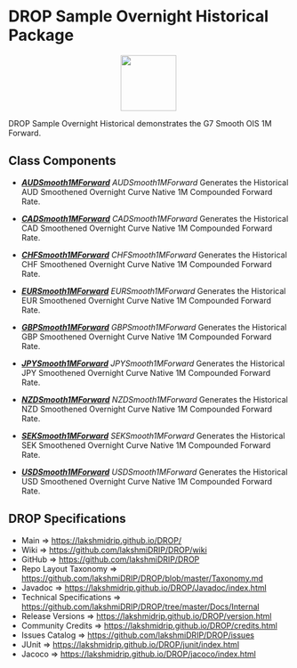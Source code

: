 # DROP Sample Overnight Historical Package

<p align="center"><img src="https://github.com/lakshmiDRIP/DROP/blob/master/DRIP_Logo.gif?raw=true" width="100"></p>

DROP Sample Overnight Historical demonstrates the G7 Smooth OIS 1M Forward.


## Class Components

 * [***AUDSmooth1MForward***](https://github.com/lakshmiDRIP/DROP/tree/master/src/main/java/org/drip/sample/overnighthistorical/AUDSmooth1MForward.java)
 <i>AUDSmooth1MForward</i> Generates the Historical AUD Smoothened Overnight Curve Native 1M Compounded Forward Rate.

 * [***CADSmooth1MForward***](https://github.com/lakshmiDRIP/DROP/tree/master/src/main/java/org/drip/sample/overnighthistorical/CADSmooth1MForward.java)
 <i>CADSmooth1MForward</i> Generates the Historical CAD Smoothened Overnight Curve Native 1M Compounded Forward Rate.

 * [***CHFSmooth1MForward***](https://github.com/lakshmiDRIP/DROP/tree/master/src/main/java/org/drip/sample/overnighthistorical/CHFSmooth1MForward.java)
 <i>CHFSmooth1MForward</i> Generates the Historical CHF Smoothened Overnight Curve Native 1M Compounded Forward Rate.

 * [***EURSmooth1MForward***](https://github.com/lakshmiDRIP/DROP/tree/master/src/main/java/org/drip/sample/overnighthistorical/EURSmooth1MForward.java)
 <i>EURSmooth1MForward</i> Generates the Historical EUR Smoothened Overnight Curve Native 1M Compounded Forward Rate.

 * [***GBPSmooth1MForward***](https://github.com/lakshmiDRIP/DROP/tree/master/src/main/java/org/drip/sample/overnighthistorical/GBPSmooth1MForward.java)
 <i>GBPSmooth1MForward</i> Generates the Historical GBP Smoothened Overnight Curve Native 1M Compounded Forward Rate.

 * [***JPYSmooth1MForward***](https://github.com/lakshmiDRIP/DROP/tree/master/src/main/java/org/drip/sample/overnighthistorical/JPYSmooth1MForward.java)
 <i>JPYSmooth1MForward</i> Generates the Historical JPY Smoothened Overnight Curve Native 1M Compounded Forward Rate.

 * [***NZDSmooth1MForward***](https://github.com/lakshmiDRIP/DROP/tree/master/src/main/java/org/drip/sample/overnighthistorical/NZDSmooth1MForward.java)
 <i>NZDSmooth1MForward</i> Generates the Historical NZD Smoothened Overnight Curve Native 1M Compounded Forward Rate.

 * [***SEKSmooth1MForward***](https://github.com/lakshmiDRIP/DROP/tree/master/src/main/java/org/drip/sample/overnighthistorical/SEKSmooth1MForward.java)
 <i>SEKSmooth1MForward</i> Generates the Historical SEK Smoothened Overnight Curve Native 1M Compounded Forward Rate.

 * [***USDSmooth1MForward***](https://github.com/lakshmiDRIP/DROP/tree/master/src/main/java/org/drip/sample/overnighthistorical/USDSmooth1MForward.java)
 <i>USDSmooth1MForward</i> Generates the Historical USD Smoothened Overnight Curve Native 1M Compounded Forward Rate.


## DROP Specifications

 * Main                     => https://lakshmidrip.github.io/DROP/
 * Wiki                     => https://github.com/lakshmiDRIP/DROP/wiki
 * GitHub                   => https://github.com/lakshmiDRIP/DROP
 * Repo Layout Taxonomy     => https://github.com/lakshmiDRIP/DROP/blob/master/Taxonomy.md
 * Javadoc                  => https://lakshmidrip.github.io/DROP/Javadoc/index.html
 * Technical Specifications => https://github.com/lakshmiDRIP/DROP/tree/master/Docs/Internal
 * Release Versions         => https://lakshmidrip.github.io/DROP/version.html
 * Community Credits        => https://lakshmidrip.github.io/DROP/credits.html
 * Issues Catalog           => https://github.com/lakshmiDRIP/DROP/issues
 * JUnit                    => https://lakshmidrip.github.io/DROP/junit/index.html
 * Jacoco                   => https://lakshmidrip.github.io/DROP/jacoco/index.html
